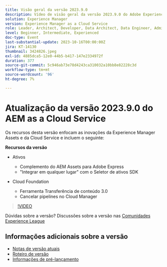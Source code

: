 ```yaml
---
title: Visão geral da versão 2023.9.0
description: Vídeo de visão geral da versão 2023.9.0 do Adobe Experience Manager as a Cloud Service
solution: Experience Manager
version: Experience Manager as a Cloud Service
role: Leader, Architect, Developer, Data Architect, Data Engineer, Admin, User
level: Beginner, Intermediate, Experienced
doc-type: Event
last-substantial-update: 2023-10-16T00:00:00Z
jira: KT-14130
thumbnail: 3424826.jpeg
exl-id: 4885dca5-12e0-44b5-b417-147e2334972f
duration: 377
source-git-commit: 5c946ab73e78d4243ca310032a10bb8e82228c3d
workflow-type: tm+mt
source-wordcount: '96'
ht-degree: 7%

---
```


# Atualização da versão 2023.9.0 do AEM as a Cloud Service

Os recursos desta versão enfocam as inovações da Experience Manager Assets e da Cloud Service e incluem o seguinte:

**Recursos da versão**

* Ativos
   * Complemento do AEM Assets para Adobe Express
   * &quot;Integrar em qualquer lugar&quot; com o Seletor de ativos SDK

* Cloud Foundation
   * Ferramenta Transferência de conteúdo 3.0
   * Cancelar pipelines no Cloud Manager

>[!VIDEO](https://video.tv.adobe.com/v/3424826/?learn=on)

Dúvidas sobre a versão?  Discussões sobre a versão nas [Comunidades Experience League](https://adobe.ly/3rMScIU)

## Informações adicionais sobre a versão

* [Notas de versão atuais](https://experienceleague.adobe.com/docs/experience-manager-cloud-service/content/release-notes/home.html?lang=pt-BR)
* [Roteiro de versão](https://experienceleague.adobe.com/docs/experience-manager-release-information/aem-release-updates/update-releases-roadmap.html?lang=pt-BR)
* [Informações de pré-lançamento](https://experienceleague.adobe.com/docs/experience-manager-cloud-service/content/release-notes/prerelease.html)
